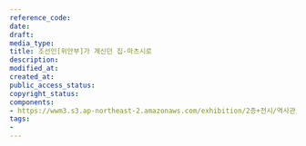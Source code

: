 ```yaml
---
reference_code: 
date: 
draft: 
media_type: 
title: 조선인[위안부]가 계신던 집-마츠시로
description: 
modified_at: 
created_at: 
public_access_status: 
copyright_status: 
components:
- https://wwm3.s3.ap-northeast-2.amazonaws.com/exhibition/2층+전시/역사관/완_위안소/조선인[위안부]가+계신던+집-마츠시로.JPG
tags:
- 
---
```

